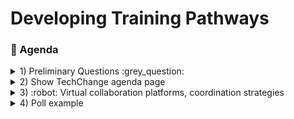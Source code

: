 # Developing Training Pathways
### :scroll: Agenda

<details>
  <summary>1) Preliminary Questions :grey_question: </summary>
<details>
  <summary>1) I consider myself to be an introvert, and <b>not</b> an extrovert.</summary>
  
[![](https://api.gh-polls.com/poll/01E4W1R3TSP2RMYCN7ZJ17GQ9P/option1)](https://api.gh-polls.com/poll/01E4W1R3TSP2RMYCN7ZJ17GQ9P/option1/vote)
[![](https://api.gh-polls.com/poll/01E4W1R3TSP2RMYCN7ZJ17GQ9P/option2)](https://api.gh-polls.com/poll/01E4W1R3TSP2RMYCN7ZJ17GQ9P/option2/vote)
[![](https://api.gh-polls.com/poll/01E4W1R3TSP2RMYCN7ZJ17GQ9P/option3)](https://api.gh-polls.com/poll/01E4W1R3TSP2RMYCN7ZJ17GQ9P/option3/vote)
</details>  
  2. list
     * With some
     * Sub bullets
</details>

<details>
  <summary>2) Show TechChange agenda page </summary>
  <ol type="a">
  <li>Run through</li>
  <li>Google Docs</li>
  <li>Mural</li>
  <li>Github Surveys/ Google forms</li>
</ol>     
</details>

<details>
  <summary>3) :robot: Virtual collaboration platforms, coordination strategies </summary>
  <ol type="a">
  <li>something</li>
  <li>something else</li>
  <li>more stuff</li>
  <li>last thing</li>
</ol>    
    <details>
<summary> More stuff collapsed :grinning: </summary>

blah blah blah
</details>
</details>

<details>
  <summary>4) Poll example </summary>
  
[![](https://api.gh-polls.com/poll/01E4VXNASD25Z386XK63T0KGE7/test1)](https://api.gh-polls.com/poll/01E4VXNASD25Z386XK63T0KGE7/test1/vote)
[![](https://api.gh-polls.com/poll/01E4VXNASD25Z386XK63T0KGE7/test2)](https://api.gh-polls.com/poll/01E4VXNASD25Z386XK63T0KGE7/test2/vote)
[![](https://api.gh-polls.com/poll/01E4VXNASD25Z386XK63T0KGE7/test3)](https://api.gh-polls.com/poll/01E4VXNASD25Z386XK63T0KGE7/test3/vote)

[Website used to generate poll](https://app.gh-polls.com/ "GitHub poll app")

</details>
